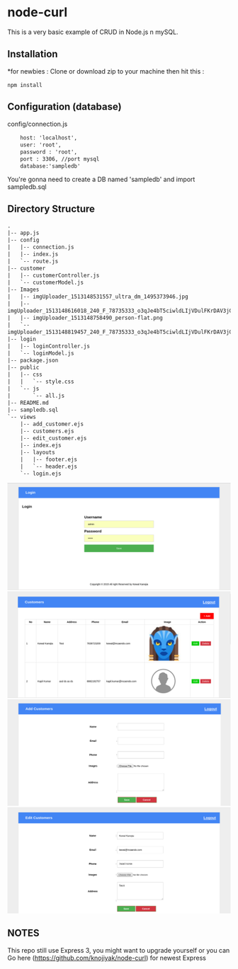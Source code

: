 # node-curl
This is a very basic example of CRUD in Node.js n mySQL.

## Installation
*for newbies : Clone or download zip to your machine then hit this :

	npm install

## Configuration (database)
config/connection.js

        host: 'localhost',
        user: 'root',
        password : 'root',
        port : 3306, //port mysql
        database:'sampledb'	

You're gonna need to create a DB named 'sampledb' and import sampledb.sql

## Directory Structure

```
.
|-- app.js
|-- config
|   |-- connection.js
|   |-- index.js
|   `-- route.js
|-- customer
|   |-- customerController.js
|   `-- customerModel.js
|-- Images
|   |-- imgUploader_1513148531557_ultra_dm_1495373946.jpg
|   |-- imgUploader_1513148616018_240_F_78735333_o3qJe4bT5ciwldLIjVDulFKrDAV3jGYO.jpg
|   |-- imgUploader_1513148758490_person-flat.png
|   `-- imgUploader_1513148819457_240_F_78735333_o3qJe4bT5ciwldLIjVDulFKrDAV3jGYO.jpg
|-- login
|   |-- loginController.js
|   `-- loginModel.js
|-- package.json
|-- public
|   |-- css
|   |   `-- style.css
|   `-- js
|       `-- all.js
|-- README.md
|-- sampledb.sql
`-- views
    |-- add_customer.ejs
    |-- customers.ejs
    |-- edit_customer.ejs
    |-- index.ejs
    |-- layouts
    |   |-- footer.ejs
    |   `-- header.ejs
    `-- login.ejs
```
![Alt text](ScreenShot/login.png?raw=true "Login")
![Alt text](ScreenShot/listing.png?raw=true "Listing")
![Alt text](ScreenShot/add.png?raw=true "Add")
![Alt text](ScreenShot/edit.png?raw=true "Edit")

## NOTES
This repo still use Express 3, you might want to upgrade yourself or you can Go here (https://github.com/knojiyak/node-curl) for newest Express 
